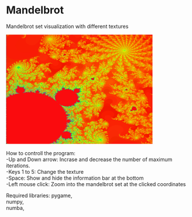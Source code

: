 # Mandelbrot
 Mandelbrot set visualization with different textures<br />

 <img src="Screenshots/mandelbrot.png" width="400" height="300" />

How to controll the program:<br />
-Up and Down arrow: Incrase and decrease the number of maximum iterations.<br />
-Keys 1 to 5: Change the texture<br /> 
-Space: Show and hide the information bar at the bottom<br /> 
-Left mouse click: Zoom into the mandelbrot set at the clicked coordinates<br />


Required libraries:
  pygame,<br />
  numpy,<br />
  numba,<br />

